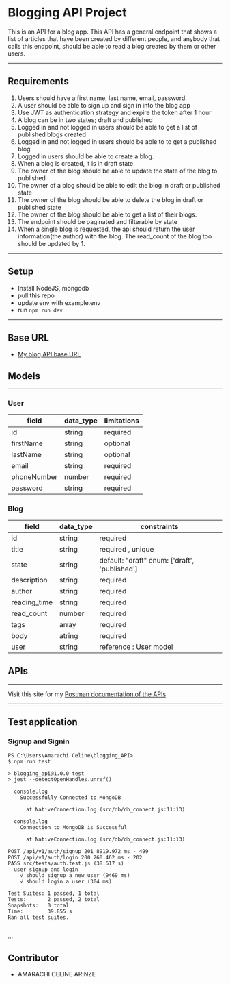 # Blogging API Project

This is an API for a blog app. This API has a general endpoint that shows a list of articles that have been created by different people, and anybody that calls this endpoint, should be able to read a blog created by them or other users.

---

## Requirements

1. Users should have a first name, last name, email, password.
2. A user should be able to sign up and sign in into the blog app
3. Use JWT as authentication strategy and expire the token after 1 hour
4. A blog can be in two states; draft and published
5. Logged in and not logged in users should be able to get a list of published blogs created
6. Logged in and not logged in users should be able to to get a published blog
7. Logged in users should be able to create a blog.
8. When a blog is created, it is in draft state
9. The owner of the blog should be able to update the state of the blog to published
10. The owner of a blog should be able to edit the blog in draft or published state
11. The owner of the blog should be able to delete the blog in draft or published state
12. The owner of the blog should be able to get a list of their blogs.
13. The endpoint should be paginated and filterable by state
14. When a single blog is requested, the api should return the user information(the author) with the blog. The read_count of the blog too should be updated by 1.

---

## Setup

- Install NodeJS, mongodb
- pull this repo
- update env with example.env
- run `npm run dev`

---

## Base URL

- [My blog API base URL](https://blog-api-lf5q.onrender.com)

## Models

---

### User

| field      | data_type  | limitations           |
| ---------  | ---------  | --------------------- |
| id         | string     | required              |
| firstName  | string     | optional              |
| lastName   | string     | optional              |
| email      | string     | required              |
| phoneNumber| number     | required              |
| password   | string     | required              |


### Blog

| field        | data_type | constraints                                   |
| ------------ | --------- | --------------------------------------------- |
| id           | string    | required                                      |
| title        | string    | required , unique                             |
| state        | string    | default: "draft" enum: ['draft', 'published'] |
| description  | string    | required                                      |
| author       | string    | required                                      |
| reading_time | string    | required                                      |
| read_count   | number    | required                                      |
| tags         | array     | required                                      |
| body         | atring    | required                                      |
| user         | string    | reference : User model                        |

## APIs

---

Visit this site for my [Postman documentation of the APIs](https://getpostman.com/)

---

## Test application

### Signup and Signin 

```
PS C:\Users\Amarachi Celine\blogging_API>
$ npm run test

> blogging_api@1.0.0 test
> jest --detectOpenHandles.unref()

  console.log
    Successfully Connected to MongoDB

      at NativeConnection.log (src/db/db_connect.js:11:13)

  console.log
    Connection to MongoDB is Successful

      at NativeConnection.log (src/db/db_connect.js:11:13)

POST /api/v1/auth/signup 201 8919.972 ms - 499
POST /api/v1/auth/login 200 260.462 ms - 202
PASS src/tests/auth.test.js (38.617 s)
  user signup and login
    √ should signup a new user (9469 ms)
    √ should login a user (304 ms)

Test Suites: 1 passed, 1 total
Tests:       2 passed, 2 total
Snapshots:   0 total
Time:        39.855 s
Ran all test suites.


```

...

## Contributor

- AMARACHI CELINE ARINZE
